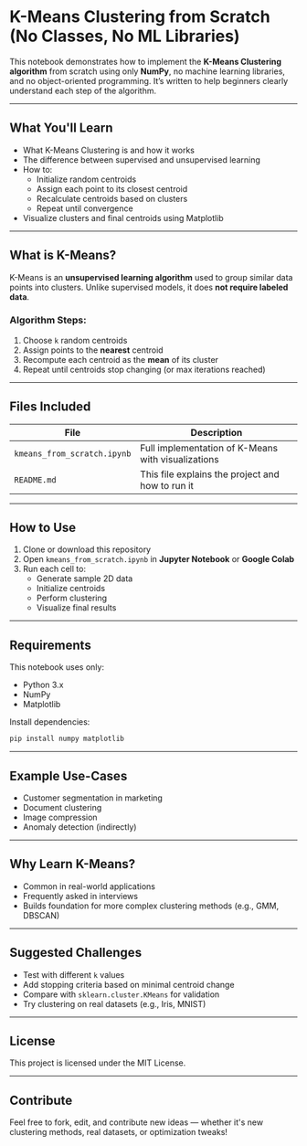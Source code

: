 # K-Means Clustering from Scratch (No Classes, No ML Libraries)

This notebook demonstrates how to implement the **K-Means Clustering algorithm** from scratch using only **NumPy**, no machine learning libraries, and no object-oriented programming. It’s written to help beginners clearly understand each step of the algorithm.

---

## What You'll Learn

- What K-Means Clustering is and how it works
- The difference between supervised and unsupervised learning
- How to:
  - Initialize random centroids
  - Assign each point to its closest centroid
  - Recalculate centroids based on clusters
  - Repeat until convergence
- Visualize clusters and final centroids using Matplotlib

---

## What is K-Means?

K-Means is an **unsupervised learning algorithm** used to group similar data points into clusters. Unlike supervised models, it does **not require labeled data**.

### Algorithm Steps:
1. Choose `k` random centroids
2. Assign points to the **nearest** centroid
3. Recompute each centroid as the **mean** of its cluster
4. Repeat until centroids stop changing (or max iterations reached)

---

## Files Included

| File                        | Description                                               |
|-----------------------------|-----------------------------------------------------------|
| `kmeans_from_scratch.ipynb` | Full implementation of K-Means with visualizations       |
| `README.md`                 | This file explains the project and how to run it       |

---

## How to Use

1. Clone or download this repository
2. Open `kmeans_from_scratch.ipynb` in **Jupyter Notebook** or **Google Colab**
3. Run each cell to:
   - Generate sample 2D data
   - Initialize centroids
   - Perform clustering
   - Visualize final results

---

## Requirements

This notebook uses only:

- Python 3.x
- NumPy
- Matplotlib

Install dependencies:

```bash
pip install numpy matplotlib
```

---

## Example Use-Cases
* Customer segmentation in marketing
* Document clustering
* Image compression
* Anomaly detection (indirectly)

---

## Why Learn K-Means?
* Common in real-world applications
* Frequently asked in interviews
* Builds foundation for more complex clustering methods (e.g., GMM, DBSCAN)

---

## Suggested Challenges
* Test with different `k` values
* Add stopping criteria based on minimal centroid change
* Compare with `sklearn.cluster.KMeans` for validation
* Try clustering on real datasets (e.g., Iris, MNIST)

---

## License
This project is licensed under the MIT License.

---

## Contribute
Feel free to fork, edit, and contribute new ideas — whether it's new clustering methods, real datasets, or optimization tweaks!
